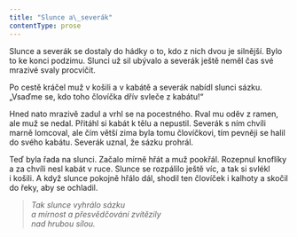 ```yaml
---
title: "Slunce a\_severák"
contentType: prose
---
```


  

Slunce a severák se dostaly do hádky o to, kdo z nich dvou je silnější. Bylo to ke konci podzimu. Slunci už sil ubývalo a severák ještě neměl čas své mrazivé svaly procvičit.

Po cestě kráčel muž v košili a v kabátě a severák nabídl slunci sázku. „Vsaďme se, kdo toho človíčka dřív svleče z kabátu!“

Hned nato mrazivě zadul a vrhl se na pocestného. Rval mu oděv z ramen, ale muž se nedal. Přitáhl si kabát k tělu a nepustil. Severák s ním chvíli marně lomcoval, ale čím větší zima byla tomu človíčkovi, tím pevněji se halil do svého kabátu. Severák uznal, že sázku prohrál.

Teď byla řada na slunci. Začalo mírně hřát a muž pookřál. Ro­zepnul knoflíky a za chvíli nesl kabát v ruce. Slunce se rozpálilo ještě víc, a tak si svlékl i košili. A když slunce pokojně hřálo dál, shodil ten človíček i kalhoty a skočil do řeky, aby se ochladil.

> _Tak slunce vyhrálo sázku  
> a mírnost a přesvědčování zvítězily  
> nad hrubou sílou._
